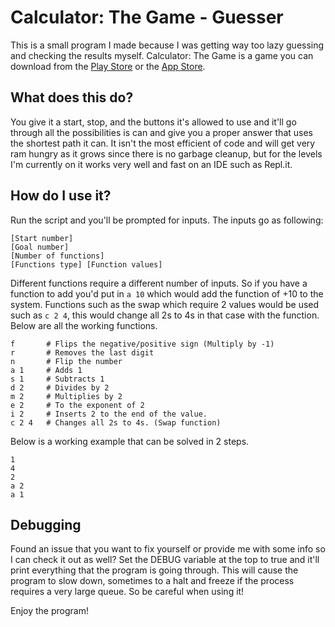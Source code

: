 # Calculator: The Game - Guesser
This is a small program I made because I was getting way too lazy guessing and checking the results myself. Calculator: The Game is a game you can download from the [Play Store](https://play.google.com/store/apps/details?id=com.sm.calculateme&hl=en) or the [App Store](https://itunes.apple.com/us/app/calculator-the-game/id1243055750?mt=8).

## What does this do?
You give it a start, stop, and the buttons it's allowed to use and it'll go through all the possibilities is can and give you a proper answer that uses the shortest path it can. It isn't the most efficient of code and will get very ram hungry as it grows since there is no garbage cleanup, but for the levels I'm currently on it works very well and fast on an IDE such as Repl.it.

## How do I use it?
Run the script and you'll be prompted for inputs. The inputs go as following:

```
[Start number]
[Goal number]
[Number of functions]
[Functions type] [Function values]
```

Different functions require a different number of inputs. So if you have a function to add you'd put in `a 10` which would add the function of +10 to the system. Functions such as the swap which require 2 values would be used such as `c 2 4`, this would change all 2s to 4s in that case with the function. Below are all the working functions.

```
f       # Flips the negative/positive sign (Multiply by -1)
r       # Removes the last digit
n       # Flip the number
a 1     # Adds 1
s 1     # Subtracts 1
d 2     # Divides by 2
m 2     # Multiplies by 2
e 2     # To the exponent of 2
i 2     # Inserts 2 to the end of the value.
c 2 4   # Changes all 2s to 4s. (Swap function)
```

Below is a working example that can be solved in 2 steps.

```
1
4
2
a 2
a 1
```

## Debugging

Found an issue that you want to fix yourself or provide me with some info so I can check it out as well? Set the DEBUG variable at the top to true and it'll print everything that the program is going through. This will cause the program to slow down, sometimes to a halt and freeze if the process requires a very large queue. So be careful when using it!

Enjoy the program!
